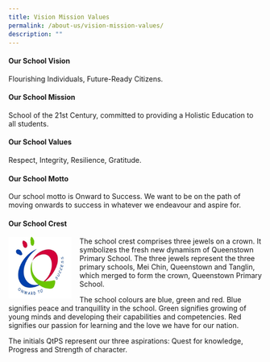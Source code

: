 ```yaml
---
title: Vision Mission Values
permalink: /about-us/vision-mission-values/
description: ""
---
```

#### **Our School Vision**
Flourishing Individuals, Future-Ready Citizens.

#### **Our School Mission**
School of the 21st Century, committed to providing a Holistic Education to all students.

#### **Our School Values**
Respect, Integrity, Resilience, Gratitude.

#### **Our School Motto**
Our school motto is Onward to Success. We want to be on the path of moving onwards to success in whatever we endeavour and aspire for.

#### **Our School Crest**

<img src="/images/QTPS-logo.png" style="width:25%;margin-right:15px;" align="left">

The school crest comprises three jewels on a crown. It symbolizes the fresh new dynamism of Queenstown Primary School. The three jewels represent the three primary schools, Mei Chin, Queenstown and Tanglin, which merged to form the crown, Queenstown Primary School.

The school colours are blue, green and red. Blue signifies peace and tranquillity in the school. Green signifies growing of young minds and developing their capabilities and competencies. Red signifies our passion for learning and the love we have for our nation.

The initials QtPS represent our three aspirations: Quest for knowledge, Progress and Strength of character.